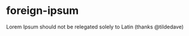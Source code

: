 foreign-ipsum
=============

Lorem Ipsum should not be relegated solely to Latin (thanks @tildedave)
